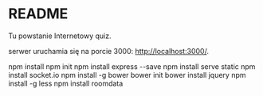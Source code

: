 # README #

Tu powstanie Internetowy quiz. 

serwer uruchamia się na porcie 3000:
[http://localhost:3000/](http://localhost:3000/).

npm install
npm init
npm install express --save
npm install serve static
npm install socket.io
npm install -g bower
bower init
bower install jquery
npm install -g less
npm install roomdata